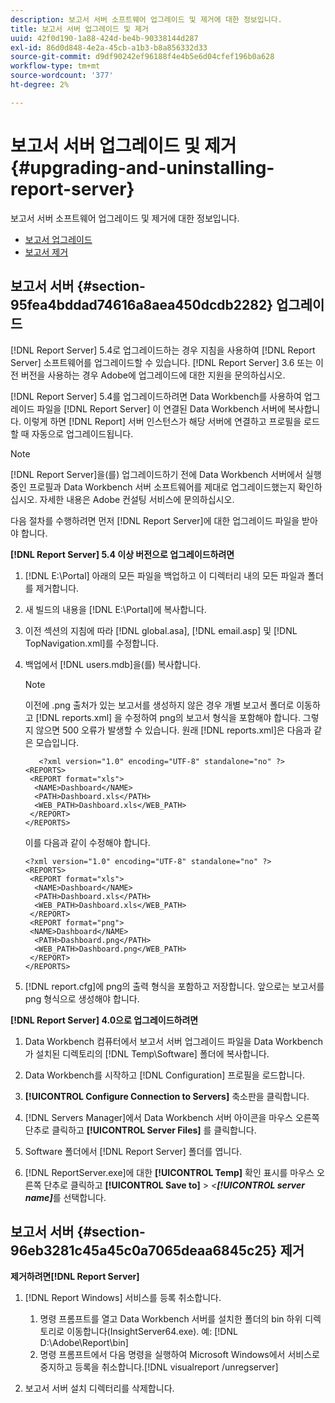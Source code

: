 ```yaml
---
description: 보고서 서버 소프트웨어 업그레이드 및 제거에 대한 정보입니다.
title: 보고서 서버 업그레이드 및 제거
uuid: 42f0d190-1a88-424d-be4b-90338144d287
exl-id: 86d0d848-4e2a-45cb-a1b3-b8a856332d33
source-git-commit: d9df90242ef96188f4e4b5e6d04cfef196b0a628
workflow-type: tm+mt
source-wordcount: '377'
ht-degree: 2%

---
```


# 보고서 서버 업그레이드 및 제거{#upgrading-and-uninstalling-report-server}

보고서 서버 소프트웨어 업그레이드 및 제거에 대한 정보입니다.

* [보고서 업그레이드](../../../home/c-rpt-oview/c-inst-rpt/c-upgrade-uninstall-rpt.md#section-95fea4bddad74616a8aea450dcdb2282)
* [보고서 제거](../../../home/c-rpt-oview/c-inst-rpt/c-upgrade-uninstall-rpt.md#section-96eb3281c45a45c0a7065deaa6845c25)

## 보고서 서버 {#section-95fea4bddad74616a8aea450dcdb2282} 업그레이드

[!DNL Report Server] 5.4로 업그레이드하는 경우 지침을 사용하여 [!DNL Report Server] 소프트웨어를 업그레이드할 수 있습니다. [!DNL Report Server] 3.6 또는 이전 버전을 사용하는 경우 Adobe에 업그레이드에 대한 지원을 문의하십시오.

[!DNL Report Server] 5.4를 업그레이드하려면 Data Workbench를 사용하여 업그레이드 파일을 [!DNL Report Server] 이 연결된 Data Workbench 서버에 복사합니다. 이렇게 하면 [!DNL Report] 서버 인스턴스가 해당 서버에 연결하고 프로필을 로드할 때 자동으로 업그레이드됩니다.

>[!NOTE]
>
>[!DNL Report Server]을(를) 업그레이드하기 전에 Data Workbench 서버에서 실행 중인 프로필과 Data Workbench 서버 소프트웨어를 제대로 업그레이드했는지 확인하십시오. 자세한 내용은 Adobe 컨설팅 서비스에 문의하십시오.

다음 절차를 수행하려면 먼저 [!DNL Report Server]에 대한 업그레이드 파일을 받아야 합니다.

**[!DNL Report Server] 5.4 이상 버전으로 업그레이드하려면**

1. [!DNL E:\Portal] 아래의 모든 파일을 백업하고 이 디렉터리 내의 모든 파일과 폴더를 제거합니다.
1. 새 빌드의 내용을 [!DNL E:\Portal]에 복사합니다.
1. 이전 섹션의 지침에 따라 [!DNL global.asa], [!DNL email.asp] 및 [!DNL TopNavigation.xml]를 수정합니다.

1. 백업에서 [!DNL users.mdb]을(를) 복사합니다.

   >[!NOTE]
   >
   >이전에 .png 출처가 있는 보고서를 생성하지 않은 경우 개별 보고서 폴더로 이동하고 [!DNL reports.xml] 을 수정하여 png의 보고서 형식을 포함해야 합니다. 그렇지 않으면 500 오류가 발생할 수 있습니다. 원래 [!DNL reports.xml]은 다음과 같은 모습입니다.

   ```
      <?xml version="1.0" encoding="UTF-8" standalone="no" ?>
   <REPORTS>
    <REPORT format="xls">
     <NAME>Dashboard</NAME>
     <PATH>Dashboard.xls</PATH>
     <WEB_PATH>Dashboard.xls</WEB_PATH>
    </REPORT>
   </REPORTS>
   ```

   이를 다음과 같이 수정해야 합니다.

   ```
   <?xml version="1.0" encoding="UTF-8" standalone="no" ?>
   <REPORTS>
    <REPORT format="xls">
     <NAME>Dashboard</NAME>
     <PATH>Dashboard.xls</PATH>
     <WEB_PATH>Dashboard.xls</WEB_PATH>
    </REPORT>
    <REPORT format="png">
    <NAME>Dashboard</NAME>
     <PATH>Dashboard.png</PATH>
     <WEB_PATH>Dashboard.png</WEB_PATH>
    </REPORT>
   </REPORTS>
   ```

1. [!DNL report.cfg]에 png의 출력 형식을 포함하고 저장합니다. 앞으로는 보고서를 png 형식으로 생성해야 합니다.

**[!DNL Report Server] 4.0으로 업그레이드하려면**

1. Data Workbench 컴퓨터에서 보고서 서버 업그레이드 파일을 Data Workbench가 설치된 디렉토리의 [!DNL Temp\Software] 폴더에 복사합니다.
1. Data Workbench를 시작하고 [!DNL Configuration] 프로필을 로드합니다.
1. **[!UICONTROL Configure Connection to Servers]** 축소판을 클릭합니다.
1. [!DNL Servers Manager]에서 Data Workbench 서버 아이콘을 마우스 오른쪽 단추로 클릭하고 **[!UICONTROL Server Files]** 를 클릭합니다.

1. Software 폴더에서 [!DNL Report Server] 폴더를 엽니다.
1. [!DNL ReportServer.exe]에 대한 **[!UICONTROL Temp]** 확인 표시를 마우스 오른쪽 단추로 클릭하고 **[!UICONTROL Save to]** > *&lt;**[!UICONTROL server name]***&#x200B;를 선택합니다.

## 보고서 서버 {#section-96eb3281c45a45c0a7065deaa6845c25} 제거

**제거하려면[!DNL Report Server]**

1. [!DNL Report Windows] 서비스를 등록 취소합니다.

   1. 명령 프롬프트를 열고 Data Workbench 서버를 설치한 폴더의 bin 하위 디렉토리로 이동합니다(InsightServer64.exe). 예: [!DNL D:\Adobe\Report\bin]
   1. 명령 프롬프트에서 다음 명령을 실행하여 Microsoft Windows에서 서비스로 중지하고 등록을 취소합니다.[!DNL visualreport /unregserver]

1. 보고서 서버 설치 디렉터리를 삭제합니다.
